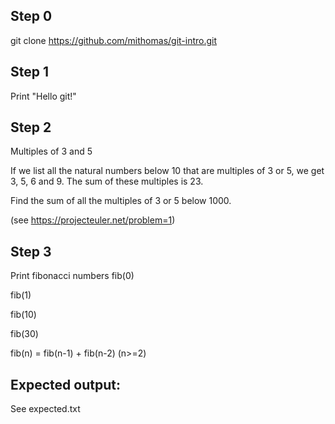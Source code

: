 ## Step 0
git clone https://github.com/mithomas/git-intro.git

## Step 1
Print "Hello git!"

## Step 2
Multiples of 3 and 5

If we list all the natural numbers below 10 that are multiples of 3 or 5, we get 3, 5, 6 and 9. The sum of these multiples is 23.

Find the sum of all the multiples of 3 or 5 below 1000.

(see https://projecteuler.net/problem=1)

## Step 3
Print fibonacci numbers
fib(0)

fib(1)

fib(10)

fib(30)

fib(n) = fib(n-1) + fib(n-2) (n>=2)

## Expected output: 
See expected.txt
